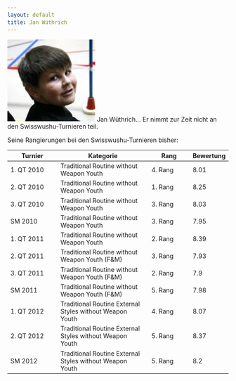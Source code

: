 ```yaml
---
layout: default
title: Jan Wüthrich
---
```


<img class="ifloat-left" src="/images/jan-wuethrich.jpg" alt="Jan Wüthrich" width="200px">
Jan Wüthrich... Er nimmt zur Zeit nicht an den Swisswushu-Turnieren teil.


Seine Rangierungen bei den Swisswushu-Turnieren bisher:
<table> 
	<thead> 
		<tr> 
			<th width="100">Turnier</th> 
			<th>Kategorie</th> 
			<th width="80">Rang</th> 
			<th width="50">Bewertung</th> 
		</tr> 
	</thead> 
	<tbody> 
		<tr> 
			<td>1. QT 2010</td> 
			<td>Traditional Routine without Weapon Youth</td> 
			<td>4. Rang</td> 
			<td>8.01</td> 
		</tr> 
		<tr> 
			<td>2. QT 2010</td> 
			<td>Traditional Routine without Weapon Youth</td> 
			<td>1. Rang</td> 
			<td>8.25</td> 
		</tr>
		<tr> 
			<td>3. QT 2010</td> 
			<td>Traditional Routine without Weapon Youth</td> 
			<td>3. Rang</td> 
			<td>8.03</td> 
		</tr>
		<tr> 
			<td>SM 2010</td> 
			<td>Traditional Routine without Weapon Youth</td> 
			<td>3. Rang</td> 
			<td>7.95</td> 
		</tr> 
		<tr> 
			<td>1. QT 2011</td> 
			<td>Traditional Routine without Weapon Youth</td> 
			<td>2. Rang</td> 
			<td>8.39</td> 
		</tr> 
		<tr> 
			<td>2. QT 2011</td> 
			<td>Traditional Routine without Weapon Youth (F&M)</td> 
			<td>3. Rang</td> 
			<td>7.93</td> 
		</tr> 
		<tr> 
			<td>3. QT 2011</td> 
			<td>Traditional Routine without Weapon Youth (F&M)</td> 
			<td>2. Rang</td> 
			<td>7.9</td> 
		</tr> 
		<tr> 
			<td>SM 2011</td> 
			<td>Traditional Routine without Weapon Youth (F&M)</td> 
			<td>5. Rang</td> 
			<td>7.98</td> 
		</tr> 
		<tr> 
			<td>1. QT 2012</td> 
			<td>Traditional Routine External Styles without Weapon Youth</td> 
			<td>4. Rang</td> 
			<td>8.07</td> 
		</tr> 
		<tr> 
			<td>2. QT 2012</td> 
			<td>Traditional Routine External Styles without Weapon Youth</td> 
			<td>5. Rang</td> 
			<td>8.37</td> 
		</tr> 
		<tr> 
			<td>SM 2012</td> 
			<td>Traditional Routine External Styles without Weapon Youth</td> 
			<td>5. Rang</td> 
			<td>8.2</td> 
		</tr> 
	</tbody>
</table>